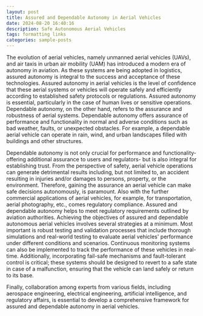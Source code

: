 ```yaml
---
layout: post
title: Assured and Dependable Autonomy in Aerial Vehicles
date: 2024-08-20 16:40:16
description: Safe Autonomous Aerial Vehicles
tags: formatting links
categories: sample-posts
---
```


The evolution of aerial vehicles, namely unmanned aerial vehicles (UAVs), and air taxis in urban air mobility (UAM) has introduced a modern era of autonomy in aviation. As these systems are being adopted in logistics, assured autonomy is integral to the success and acceptance of these technologies. Assured autonomy in aerial vehicles is the level of confidence that these aerial systems or vehicles will operate safely and efficiently according to established safety protocols or regulations. Assured autonomy is essential, particularly in the case of human lives or sensitive operations. Dependable autonomy, on the other hand, refers to the assurance and robustness of aerial systems. Dependable autonomy offers assurance of performance and functionality in normal and adverse conditions such as bad weather,  faults, or unexpected obstacles. For example, a dependable aerial vehicle can operate in rain, wind, and urban landscapes filled with buildings and other structures. 

Dependable autonomy is not only crucial for performance and functionality- offering additional assurance to users and regulators- but is also integral for establishing trust. From the perspective of safety, aerial vehicle operations can generate detrimental results including, but not limited to, an accident resulting in injuries and/or damages to persons, property, or the environment. Therefore, gaining the assurance an aerial vehicle can make safe decisions autonomously, is paramount. Also with the further commercial applications of aerial vehicles, for example, for transportation, aerial photography, etc., comes regulatory compliance.  Assured and dependable autonomy helps to meet regulatory requirements outlined by aviation authorities. Achieving the objectives of assured and dependable autonomous aerial vehicles involves several strategies at a minimum. Most important is robust testing and validation processes that include thorough simulations and real-world testing to evaluate aerial vehicles' performance under different conditions and scenarios. Continuous monitoring systems can also be implemented to track the performance of these vehicles in real-time. Additionally, incorporating fail-safe mechanisms and fault-tolerant control is critical; these systems should be designed to revert to a safe state in case of a malfunction, ensuring that the vehicle can land safely or return to its base.

Finally, collaboration among experts from various fields, including aerospace engineering, electrical engineering, artificial intelligence, and regulatory affairs, is essential to develop a comprehensive framework for assured and dependable autonomy in aerial vehicles.

